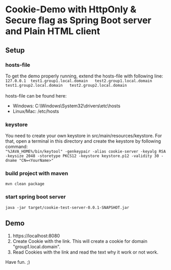# Cookie-Demo with HttpOnly & Secure flag as Spring Boot server and Plain HTML client
## Setup
### hosts-file 
To get the demo properly running, extend the hosts-file with following line:<br>
`127.0.0.1	test1.group1.local.domain	test2.group1.local.domain	test1.group2.local.domain	test2.group2.local.domain`
<br><br>
hosts-file can be found here:
* Windows: C:\Windows\System32\drivers\etc\hosts
* Linux/Mac: /etc/hosts

### keystore
You need to create your own keystore in src/main/resources/keystore. For that, open a terminal in this directory and create the keystore by following command:  
`"%JAVA_HOME%/bin/keytool" -genkeypair -alias cookie-server -keyalg RSA -keysize 2048 -storetype PKCS12 -keystore keystore.p12 -validity 30 -dname "CN=<YourName>"`

### build project with maven
`mvn clean package`

### start spring boot server
`java -jar target/cookie-test-server-0.0.1-SNAPSHOT.jar`

## Demo
1. https://localhost:8080
2. Create Cookie with the link. This will create a cookie for domain "group1.local.domain".
3. Read Cookies with the link and read the text why it work or not work.

Have fun. ;)
